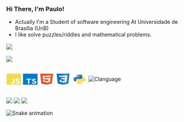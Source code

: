### Hi There, I'm Paulo!

  - Actually I'm a Student of software engineering At Universidade de Brasília (UnB)
  - I like solve puzzles/riddles and mathematical problems.
  
  <!--- 
  
    This personalizate profile was maked folloging the instructions of Rafaella Ballerini (https://www.youtube.com/watch?v=TsaLQAetPLU) and using thins github stats (https://github.com/anuraghazra/github-readme-stats/blob/master/readme.md#deploy-on-your-own-vercel-instance)

  !--->

<picture>
<source 
  srcset="https://github-readme-stats.vercel.app/api?username=Nanashii76&show_icons=true&theme=default"
  media="(prefers-color-scheme: dark)"
/>
<source
  srcset="https://github-readme-stats.vercel.app/api?username=Nanashii76&show_icons=true"
  media="(prefers-color-scheme: light), (prefers-color-scheme: no-preference)"
/>
<img align="center" src="https://github-readme-stats.vercel.app/api?username=Nanashii76&show_icons=true" />



</picture>

<picture>

<source
  srcset="https://github-readme-stats.vercel.app/api/top-langs/?username=Nanashii76&hide_progress=true"
/>
<img align="center" src="https://github-readme-stats.vercel.app/api?username=Nanashii76&show_icons=true" />

</picture>



<div style="display: inline_block"><br>
  <img align="center" alt="Js" height="30" width="40" src="https://raw.githubusercontent.com/devicons/devicon/master/icons/javascript/javascript-plain.svg">
  <img align="center" alt="Ts" height="30" width="40" src="https://raw.githubusercontent.com/devicons/devicon/master/icons/typescript/typescript-plain.svg">
  <img align="center" alt="HTML" height="30" width="40" src="https://raw.githubusercontent.com/devicons/devicon/master/icons/html5/html5-original.svg">
  <img align="center" alt="CSS" height="30" width="40" src="https://raw.githubusercontent.com/devicons/devicon/master/icons/css3/css3-original.svg">
  <img align="center" alt="Python" height="30" width="40" src="https://raw.githubusercontent.com/devicons/devicon/master/icons/python/python-original.svg">
  <img align="center" alt="Clanguage" height="30" width="30" src="https://img.icons8.com/color/512/c-programming.png">
</div>

<br>
<br>

<div> 
 <a href="#Nanashi#5991" target="_blank"><img src="https://img.shields.io/badge/Discord-7289DA?style=for-the-badge&logo=discord&logoColor=white" target="_blank"></a> 
  <a href = "mailto:pauloamino76@gmail.com"><img src="https://img.shields.io/badge/-Gmail-%23333?style=for-the-badge&logo=gmail&logoColor=white" target="_blank"></a>
  <a href="https://www.linkedin.com/in/paulo-henrique-lamounier-244a90200/" target="_blank"><img src="https://img.shields.io/badge/-LinkedIn-%230077B5?style=for-the-badge&logo=linkedin&logoColor=white" target="_blank"></a> 
  
</div>

![Snake animation](https://github.com/Nanashii76/Nanashii76/blob/output/github-contribution-grid-snake.svg)
